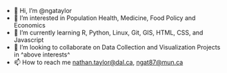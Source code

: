 - 👋 Hi, I’m @ngataylor
- 👀 I’m interested in Population Health, Medicine, Food Policy and Economics
- 🌱 I’m currently learning R, Python, Linux, Git, GIS, HTML, CSS, and Javascript
- 💞️ I’m looking to collaborate on Data Collection and Visualization Projects in ^above interests^
- 📫 How to reach me nathan.taylor@dal.ca, ngat87@mun.ca

<!---
ngataylor/ngataylor is a ✨ special ✨ repository because its `README.md` (this file) appears on your GitHub profile.
You can click the Preview link to take a look at your changes.
--->
